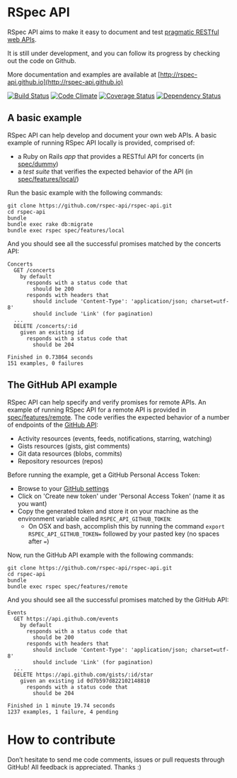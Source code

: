 RSpec API
=========

RSpec API aims to make it easy to document and test [pragmatic RESTful web APIs](http://www.vinaysahni.com/best-practices-for-a-pragmatic-restful-api).

It is still under development, and you can follow its progress by checking out the code on Github.

More documentation and examples are available at [http://rspec-api.github.io](http://rspec-api.github.io)

[![Build Status](https://travis-ci.org/rspec-api/rspec-api.png?branch=master)](https://travis-ci.org/rspec-api/rspec-api)
[![Code Climate](https://codeclimate.com/github/rspec-api/rspec-api.png)](https://codeclimate.com/github/rspec-api/rspec-api)
[![Coverage Status](https://coveralls.io/repos/rspec-api/rspec-api/badge.png)](https://coveralls.io/r/rspec-api/rspec-api)
[![Dependency Status](https://gemnasium.com/rspec-api/rspec-api.png)](https://gemnasium.com/rspec-api/rspec-api)

A basic example
---------------

RSpec API can help develop and document your own web APIs.
A basic example of running RSpec API locally is provided, comprised of:

* a Ruby on Rails *app* that provides a RESTful API for concerts (in [spec/dummy](https://github.com/rspec-api/rspec-api/tree/master/spec/dummy))
* a *test suite* that verifies the expected behavior of the API (in [spec/features/local/](https://github.com/rspec-api/rspec-api/blob/master/spec/features/local/gigs/gigs_spec.rb))

Run the basic example with the following commands:

    git clone https://github.com/rspec-api/rspec-api.git
    cd rspec-api
    bundle
    bundle exec rake db:migrate
    bundle exec rspec spec/features/local

And you should see all the successful promises matched by the concerts API:

    Concerts
      GET /concerts
        by default
          responds with a status code that
            should be 200
          responds with headers that
            should include 'Content-Type': 'application/json; charset=utf-8'
            should include 'Link' (for pagination)
      ...
      DELETE /concerts/:id
        given an existing id
          responds with a status code that
            should be 204

    Finished in 0.73864 seconds
    151 examples, 0 failures


The GitHub API example
----------------------

RSpec API can help specify and verify promises for remote APIs.
An example of running RSpec API for a remote API is provided in [spec/features/remote](https://github.com/rspec-api/rspec-api/blob/master/spec/features/remote).
The code verifies the expected behavior of a number of endpoints of the [GitHub API](http://developer.github.com):

* Activity resources (events, feeds, notifications, starring, watching)
* Gists resources (gists, gist comments)
* Git data resources (blobs, commits)
* Repository resources (repos)

Before running the example, get a GitHub Personal Access Token:

* Browse to your [GitHub settings](https://github.com/settings/applications)
* Click on 'Create new token' under 'Personal Access Token' (name it as you want)
* Copy the generated token and store it on your machine as the environment variable called `RSPEC_API_GITHUB_TOKEN`:
  * On OSX and bash, accomplish this by running the command `export RSPEC_API_GITHUB_TOKEN=` followed by your pasted key (no spaces after `=`)

Now, run the GitHub API example with the following commands:

    git clone https://github.com/rspec-api/rspec-api.git
    cd rspec-api
    bundle
    bundle exec rspec spec/features/remote

And you should see all the successful promises matched by the GitHub API:

    Events
      GET https://api.github.com/events
        by default
          responds with a status code that
            should be 200
          responds with headers that
            should include 'Content-Type': 'application/json; charset=utf-8'
            should include 'Link' (for pagination)
      ...
      DELETE https://api.github.com/gists/:id/star
        given an existing id 0d7b597d822102148810
          responds with a status code that
            should be 204

    Finished in 1 minute 19.74 seconds
    1237 examples, 1 failure, 4 pending

How to contribute
=================

Don’t hesitate to send me code comments, issues or pull requests through GitHub!
All feedback is appreciated. Thanks :)

